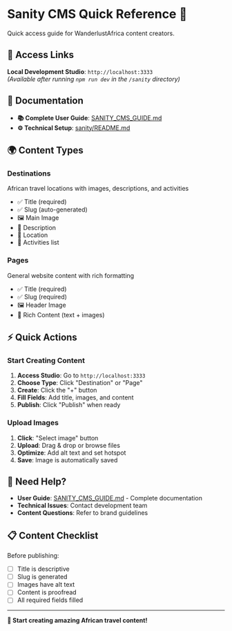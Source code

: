 # Sanity CMS Quick Reference 🚀

Quick access guide for WanderlustAfrica content creators.

## 🔗 Access Links

**Local Development Studio**: `http://localhost:3333`  
*(Available after running `npm run dev` in the `/sanity` directory)*

## 📖 Documentation

- **📚 Complete User Guide**: [SANITY_CMS_GUIDE.md](./SANITY_CMS_GUIDE.md)
- **⚙️ Technical Setup**: [sanity/README.md](./sanity/README.md)

## 🌍 Content Types

### Destinations
African travel locations with images, descriptions, and activities
- ✅ Title (required)
- ✅ Slug (auto-generated)
- 🖼️ Main Image
- 📝 Description
- 📍 Location
- 🎯 Activities list

### Pages
General website content with rich formatting
- ✅ Title (required)  
- ✅ Slug (required)
- 🖼️ Header Image
- 📄 Rich Content (text + images)

## ⚡ Quick Actions

### Start Creating Content
1. **Access Studio**: Go to `http://localhost:3333`
2. **Choose Type**: Click "Destination" or "Page" 
3. **Create**: Click the "+" button
4. **Fill Fields**: Add title, images, and content
5. **Publish**: Click "Publish" when ready

### Upload Images
1. **Click**: "Select image" button
2. **Upload**: Drag & drop or browse files
3. **Optimize**: Add alt text and set hotspot
4. **Save**: Image is automatically saved

## 🔧 Need Help?

- **User Guide**: [SANITY_CMS_GUIDE.md](./SANITY_CMS_GUIDE.md) - Complete documentation
- **Technical Issues**: Contact development team
- **Content Questions**: Refer to brand guidelines

## 📋 Content Checklist

Before publishing:
- [ ] Title is descriptive
- [ ] Slug is generated
- [ ] Images have alt text
- [ ] Content is proofread
- [ ] All required fields filled

---

**📝 Start creating amazing African travel content!**